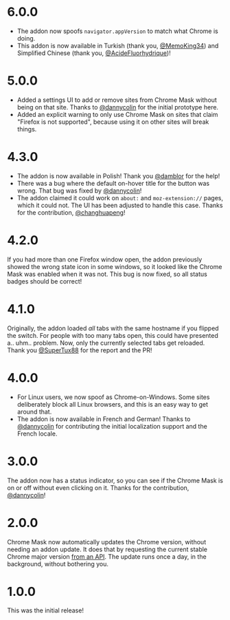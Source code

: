 # 6.0.0

- The addon now spoofs `navigator.appVersion` to match what Chrome is doing.
- This addon is now available in Turkish (thank you, [@MemoKing34](https://github.com/MemoKing34)) and Simplified Chinese (thank you, [@AcideFluorhydrique](https://github.com/AcideFluorhydrique))!

# 5.0.0

- Added a settings UI to add or remove sites from Chrome Mask without being on that site. Thanks to [@dannycolin](https://github.com/dannycolin) for the initial prototype here.
- Added an explicit warning to only use Chrome Mask on sites that claim "Firefox is not supported", because using it on other sites will break things.

# 4.3.0

- The addon is now available in Polish! Thank you [@damblor](https://github.com/damblor) for the help!
- There was a bug where the default on-hover title for the button was wrong. That bug was fixed by [@dannycolin](https://github.com/dannycolin)!
- The addon claimed it could work on `about:` and `moz-extension://` pages, which it could not. The UI has been adjusted to handle this case. Thanks for the contribution, [@changhuapeng](https://github.com/changhuapeng)!

# 4.2.0

If you had more than one Firefox window open, the addon previously showed the wrong state icon in some windows, so it looked like the Chrome Mask was enabled when it was not. This bug is now fixed, so all status badges should be correct!

# 4.1.0

Originally, the addon loaded _all_ tabs with the same hostname if you flipped the switch. For people with too many tabs open, this could have presented a.. uhm.. problem. Now, only the currently selected tabs get reloaded. Thank you [@SuperTux88](https://github.com/SuperTux88) for the report and the PR!

# 4.0.0

- For Linux users, we now spoof as Chrome-on-Windows. Some sites deliberately block all Linux browsers, and this is an easy way to get around that.
- The addon is now available in French and German! Thanks to [@dannycolin](https://github.com/dannycolin) for contributing the initial localization support and the French locale.

# 3.0.0

The addon now has a status indicator, so you can see if the Chrome Mask is on or off without even clicking on it. Thanks for the contribution, [@dannycolin](https://github.com/dannycolin)!

# 2.0.0

Chrome Mask now automatically updates the Chrome version, without needing an addon update. It does that by requesting the current stable Chrome major version [from an API](https://chrome-mask-remote-storage.0b101010.services/current-chrome-major-version.txt). The update runs once a day, in the background, without bothering you.

# 1.0.0

This was the initial release!
